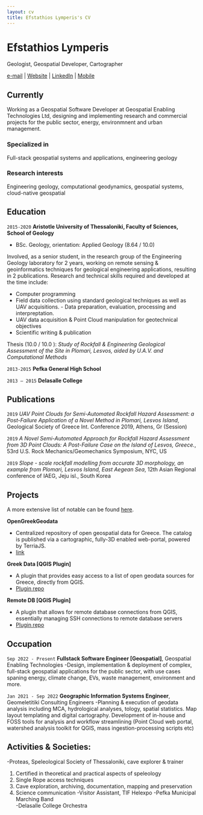 ```yaml
---
layout: cv
title: Efstathios Lymperis's CV
---
```

# Efstathios Lymperis
Geologist, Geospatial Developer, Cartographer

<div id="webaddress">
<a href="geo.elymperis@gmail.com">e-mail</a>
| <a href="https//elymperis.com">Website</a>
| <a href="https://www.linkedin.com/in/efstathios-lymperis/">LinkedIn</a>
| <a href="(+30) 6949102994 ">Mobile</a>

</div>


## Currently

Working as a Geospatial Software Developer at Geospatial Enabling Technologies Ltd, designing and implementing research and commercial projects for the public sector, energy, environmnent and urban management.

### Specialized in

Full-stack geospatial systems and applications, engineering geology


### Research interests

Engineering geology, computational geodynamics, geospatial systems, cloud-native geospatial


## Education

`2015-2020`
__Aristotle University of Thessaloniki, Faculty of Sciences, School of Geology__

- BSc. Geology, orientation: Applied Geology (8.64 / 10.0)

Involved, as a senior student, in the research group of the Engineering Geology laboratory for 2  years, working on remote sensing & geoinformatics techniques for geological engineering  applications, resulting in 2 publications. Research and technical skills required and developed at the  time include:  

- Computer programming  
- Field data collection using standard geological techniques as well as UAV acquisitions.  - Data preparation, evaluation, processing and interpreptation.  
- UAV data acquisition & Point Cloud manipulation for geotechnical objectives 
- Scientific writing & publication

Thesis (10.0 / 10.0 ): _Study of Rockfall & Engineering Geological Assessment of the Site in Plomari, Lesvos,  aided by U.A.V. and Computational Methods_ 


`2013-2015`
__Pefka General High School__

`2013 – 2015`
__Delasalle College__




## Publications

`2019` _UAV Point Clouds for Semi-Automated Rockfall Hazard Assessment: a Post-Failure Application of  a Novel Method in Plomari, Lesvos Island_, Geological Society of Greece Int. Conference 2019, Athens, Gr (Session)


`2019` _A Novel Semi-Automated Approach for Rockfall Hazard Assessment from 3D Point Clouds: A  Post-Failure Case on the Island of Lesvos, Greece._, 53rd U.S. Rock Mechanics/Geomechanics Symposium, NYC, US 

`2019` _Slope - scale rockfall modelling from accurate 3D morphology, an example from Plomari, Lesvos  Island, East Aegean Sea_, 12th Asian Regional conference of IAEG, Jeju isl., South Korea 


## Projects
A more extensive list of notable can be found [here](https://www.elymperis.com/projects).

__OpenGreekGeodata__ 
- Centralized repository of open geospatial data for Greece. The catalog is published via a cartographic, fully-3D enabled web-portal, powered by TerriaJS. 
- [link](https://data.elymperis.gr)

__Greek Data [QGIS Plugin]__
- A plugin that provides easy access to a list of open geodata sources for Greece, directly from QGIS.
- [Plugin repo](https://plugins.qgis.org/plugins/grdata/)

__Remote DB [QGIS Plugin]__
- A plugin that allows for remote database connections from QGIS, essentially managing SSH connections to remote database servers
- [Plugin repo](https://plugins.qgis.org/plugins/remote_db/)

## Occupation

`Sep 2022 - Present`
__Fullstack Software Engineer [Geospatial]__, Geospatial Enabling Technologies
-Design, implementation & deployment of complex, full-stack geospatial applications for the public sector, with use cases spaning energy, climate change, EVs, waste management, environment and more.

`Jan 2021 - Sep 2022`
__Geographic Information Systems Engineer__, Geomeletitiki Consulting Engineers
-Planning & execution of geodata analysis including MCA, hydrological analyses, tology, spatial statistics. Map layout templating and digital cartography. Development of in-house and FOSS tools for analysis and workflow streamlining (Point Cloud web portal, watershed analysis toolkit for QGIS, mass ingestion-processing scripts etc)



## Activities & Societies: 
-Proteas, Speleological Society of Thessaloniki, cave explorer & trainer 
1. Certified in theoretical and practical aspects of speleology 
2. Single Rope access techniques 
3. Cave exploration, archiving, documentation, mapping and preservation 
4. Science communication 
-Visitor Assistant, TIF Helexpo 
-Pefka Municipal Marching Band  
-Delasalle College Orchestra



<!-- ### Footer

Last updated: June 2024 -->


